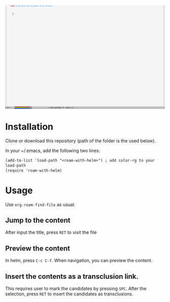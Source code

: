 <img src="pic/demo-show-selection.gif" align="center">


# Installation

Clone or download this repository (path of the folder is the <roam-with-helm> used below).

In your ~/.emacs, add the following two lines:

    (add-to-list 'load-path "<roam-with-helm>") ; add color-rg to your load-path
    (require 'roam-with-helm)


# Usage

Use `org-roam-find-file` as usual.


## Jump to the content

After input the title, press `RET` to visit the file


## Preview the content

In helm, press `C-c C-f`. When navigation, you can preview the
content.


## Insert the contents as a transclusion link.

This requires user to mark the candidates by pressing `SPC`. After
the selection, press `RET` to insert the candidates as
transclusions.

